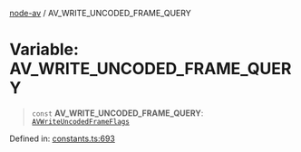 [node-av](../globals.md) / AV\_WRITE\_UNCODED\_FRAME\_QUERY

# Variable: AV\_WRITE\_UNCODED\_FRAME\_QUERY

> `const` **AV\_WRITE\_UNCODED\_FRAME\_QUERY**: [`AVWriteUncodedFrameFlags`](../type-aliases/AVWriteUncodedFrameFlags.md)

Defined in: [constants.ts:693](https://github.com/seydx/av/blob/f8631fc881b394300b1479f511d55cf1c370a87f/src/constants/constants.ts#L693)
